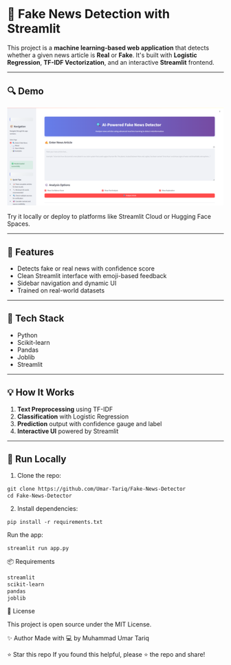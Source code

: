 # 📰 Fake News Detection with Streamlit

This project is a **machine learning-based web application** that detects whether a given news article is **Real** or **Fake**. It's built with **Logistic Regression**, **TF-IDF Vectorization**, and an interactive **Streamlit** frontend.

---

## 🔍 Demo

![Streamlit UI Screenshot](image.png) <!-- Replace with your actual screenshot or GIF -->

Try it locally or deploy to platforms like Streamlit Cloud or Hugging Face Spaces.

---

## 🚀 Features

- Detects fake or real news with confidence score
- Clean Streamlit interface with emoji-based feedback
- Sidebar navigation and dynamic UI
- Trained on real-world datasets

---

## 🧠 Tech Stack

- Python
- Scikit-learn
- Pandas
- Joblib
- Streamlit

---

## 💡 How It Works

1. **Text Preprocessing** using TF-IDF
2. **Classification** with Logistic Regression
3. **Prediction** output with confidence gauge and label
4. **Interactive UI** powered by Streamlit

---

## 🔧 Run Locally

1. Clone the repo:
```
git clone https://github.com/Umar-Tariq/Fake-News-Detector
cd Fake-News-Detector
```

2. Install dependencies:

```
pip install -r requirements.txt
```
Run the app:
```
streamlit run app.py
```

📦 Requirements
```
streamlit
scikit-learn
pandas
joblib
```

📜 License

This project is open source under the MIT License.

✨ Author
Made with 💻 by Muhammad Umar Tariq

⭐ Star this repo
If you found this helpful, please ⭐ the repo and share!
